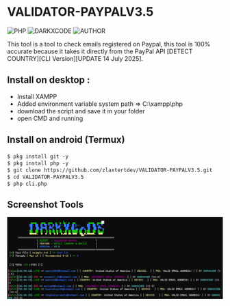 # VALIDATOR-PAYPALV3.5
![PHP](https://img.shields.io/badge/language-PHP-blue.svg)
![DARKXCODE](https://img.shields.io/badge/Team-DARKXCODE-black)
![AUTHOR](https://img.shields.io/badge/Author-Zlaxtert-orange)

This tool is a tool to check emails registered on Paypal, this tool is 100% accurate because it takes it directly from the PayPal API [DETECT COUNTRY][CLI Version][UPDATE 14 July 2025].


## Install on desktop : 
- Install XAMPP
- Added environment variable system path => C:\xampp\php
- download the script and save it in your folder
- open CMD and running

## Install on android (Termux)
    $ pkg install git -y
    $ pkg install php -y
    $ git clone https://github.com/zlaxtertdev/VALIDATOR-PAYPALV3.5.git
    $ cd VALIDATOR-PAYPALV3.5
    $ php cli.php

## Screenshot Tools
<img src="https://github.com/zlaxtertdev/VALIDATOR-PAYPALV3.5/blob/main/ress.png">
